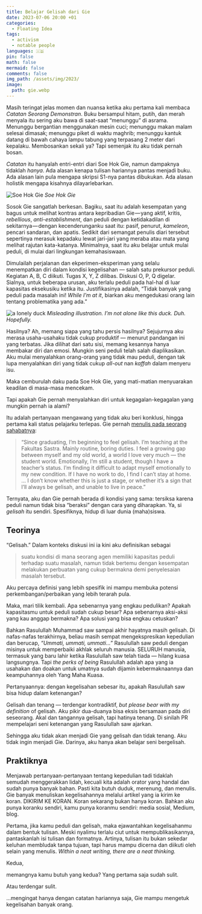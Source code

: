 ```yaml
---
title: Belajar Gelisah dari Gie
date: 2023-07-06 20:00 +01
categories:
  - Floating Idea
tags:
  - activism
  - notable people
languages: 🇮🇩
pin: false
math: false
mermaid: false
comments: false
img_path: /assets/img/2023/
image:
  path: gie.webp
---
```


Masih teringat jelas momen dan nuansa ketika aku pertama kali membaca *Catatan Seorang Demonstran*. Buku bersampul hitam, putih, dan merah menyala itu sering aku bawa di saat-saat “menunggu” di asrama. Menunggu bergantian menggunakan mesin cuci; menunggu makan malam selesai dimasak; menunggu piket di waktu maghrib; menunggu kantuk datang di bawah cahaya lampu tabung yang terpasang 2 meter dari kepalaku. Membosankan sekali ya? Tapi semenjak itu aku tidak pernah bosan.

*Catatan* itu hanyalah entri-entri diari Soe Hok Gie, namun dampaknya tidaklah *hanya*. Ada alasan kenapa tulisan hariannya pantas menjadi buku. Ada alasan lain pula mengapa skripsi S1-nya pantas dibukukan. Ada alasan holistik mengapa kisahnya dilayarlebarkan.

![Soe Hok Gie](gie.webp)
_Soe Hok Gie_

Sosok Gie sangatlah berkesan. Bagiku, saat itu adalah kesempatan yang bagus untuk melihat kontras antara kepribadian Gie — yang aktif, kritis, *rebellious*, *anti-establishment*, dan peduli dengan ketidakadilan di sekitarnya — dengan kecenderunganku saat itu: pasif, penurut, *kameleon*, pencari sandaran, dan apatis. Sedikit dari semangat penulis diari tersebut sepertinya merasuk kepadaku lewat jari-jari yang meraba atau mata yang melihat rajutan kata-katanya. Minimalnya, saat itu aku belajar untuk mulai peduli, di mulai dari lingkungan kemahasiswaan.

Dimulailah perjalanan dan ekperimen-eksperiman yang selalu menempatkan diri dalam kondisi kegelisahan — salah satu prekursor peduli. Kegiatan A, B, C diikuti. Tugas X, Y, Z dilibas. Diskusi O, P, Q digelar. Sialnya, untuk beberapa urusan, aku terlalu peduli pada hal-hal di luar kapasitas eksekusiku ketika itu. Justifikasinya adalah, “Tidak banyak yang peduli pada masalah ini! *While I’m at it*, biarkan aku mengedukasi orang lain tentang problematika yang ada.”

![a lonely duck](duck.jpg)
_Misleading illustration. I’m not alone like this duck. Duh. Hopefully._

Hasilnya? Ah, memang siapa yang tahu persis hasilnya? Sejujurnya aku merasa usaha-usahaku tidak cukup produktif — menurut pandangan ini yang terbatas. Jika dilihat dari satu sisi, memang kesannya hanya membakar diri dan emosi. Mungkin seni peduli telah salah diaplikasikan. Aku mulai menyalahkan orang-orang yang tidak mau peduli, dengan tak lupa menyalahkan diri yang tidak cukup *all-out* nan *kaffah* dalam menyeru isu.

Maka cemburulah daku pada Soe Hok Gie, yang mati-matian menyuarakan keadilan di masa-masa mencekam.

Tapi apakah Gie pernah menyalahkan diri untuk kegagalan-kegagalan yang mungkin pernah ia alami?

Itu adalah pertanyaan mengawang yang tidak aku beri konklusi, hingga pertama kali status pelajarku terlepas. Gie pernah [menulis pada seorang sahabatnya](https://ecommons.cornell.edu/handle/1813/53483):

> “Since graduating, I’m beginning to feel gelisah. I’m teaching at the Fakultas Sastra. Mainly routine, boring duties. I feel a growing gap between myself and my old world, a world I love very much — the student world. Emotionally, I’m still a student, though I have a teacher’s status. I’m finding it difficult to adapt myself emotionally to my new condition. If I have no work to do, I find I can’t stay at home. … I don’t know whether this is just a stage, or whether it’s a sign that I’ll always be gelisah, and unable to live in peace.”

Ternyata, aku dan Gie pernah berada di kondisi yang sama: tersiksa karena peduli namun tidak bisa “beraksi” dengan cara yang diharapkan. Ya, si *gelisah* itu sendiri. Spesifiknya, hidup di luar dunia (maha)siswa.

## Teorinya
“Gelisah.” Dalam konteks diskusi ini ia kini aku definisikan sebagai

> suatu kondisi di mana seorang agen memiliki kapasitas peduli terhadap suatu masalah, namun tidak bertemu dengan kesempatan melakukan perbuatan yang cukup bermakna demi penyelesaian masalah tersebut.

Aku percaya definisi yang lebih spesifik ini mampu membuka potensi perkembangan/perbaikan yang lebih terarah pula.

Maka, mari tilik kembali. Apa sebenarnya yang engkau pedulikan? Apakah kapasitasmu untuk peduli sudah cukup besar? Apa sebenarnya aksi-aksi yang kau anggap bermakna? Apa solusi yang bisa engkau cetuskan?

Bahkan Rasulullah Muhammad saw sampai akhir hayatnya masih gelisah. Di nafas-nafas terakhirnya, beliau masih sempat mengekspresikan kepedulian dan berucap, *“Ummati, ummati, ummati…”* Rasulullah saw peduli dengan misinya untuk memperbaiki akhlak seluruh manusia. SELURUH manusia, termasuk yang baru lahir ketika Rasulullah saw telah tiada — hilang kuasa langsungnya. Tapi *the perks of being* Rasulullah adalah apa yang ia usahakan dan doakan untuk umatnya sudah dijamin kebermaknaannya dan keampuhannya oleh Yang Maha Kuasa.

Pertanyaannya: dengan kegelisahan sebesar itu, apakah Rasulullah saw bisa hidup dalam ketenangan?

Gelisah dan tenang — terdengar kontradiktif, *but please bear with my definition* of gelisah. Aku pikir dua-duanya bisa eksis bersamaan pada diri seseorang. Akal dan tangannya gelisah, tapi hatinya tenang. Di sinilah PR mempelajari seni ketenangan yang Rasulullah saw ajarkan.

Sehingga aku tidak akan menjadi Gie yang gelisah dan tidak tenang. Aku tidak ingin menjadi Gie. Darinya, aku hanya akan belajar seni bergelisah.

## Praktiknya
Menjawab pertanyaan-pertanyaan tentang kepedulian tadi tidaklah semudah menggerakkan lidah, kecuali kita adalah orator yang handal dan sudah punya banyak bahan. Pasti kita butuh duduk, merenung, dan menulis. Gie banyak menuliskan kegelisahannya melalui artikel yang ia kirim ke koran. DIKIRIM KE KORAN. Koran sekarang bukan hanya koran. Bahkan aku punya koranku sendiri, kamu punya koranmu sendiri: media sosial, Medium, blog.

Pertama, jika kamu peduli dan gelisah, maka ejawantahkan kegelisahanmu dalam bentuk tulisan. Meski nyalimu terlalu ciut untuk mempublikasikannya, pantaskanlah isi tulisan dan formatnya. Artinya, tulisan itu bukan sekedar keluhan membludak tanpa tujuan, tapi harus mampu dicerna dan diikuti oleh selain yang menulis. *Within a neat writing, there are a neat thinking.*

Kedua,

memangnya kamu butuh yang kedua? Yang pertama saja sudah sulit.

Atau terdengar sulit.

…mengingat hanya dengan catatan hariannya saja, Gie mampu mengetuk kegelisahan banyak orang.